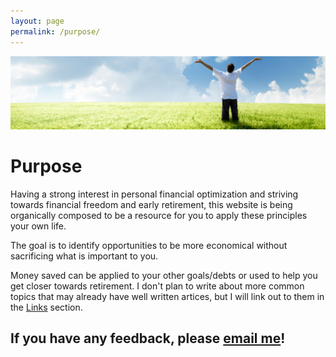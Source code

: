 ```yaml
---
layout: page
permalink: /purpose/
---
```


![Show me the Money](/images/Moneybanner.jpg "Show me the Money Screenshot")

# Purpose

Having a strong interest in personal financial optimization and striving towards financial freedom and early retirement, this website is being organically composed to be a resource for you to apply these principles your own life.

The goal is to identify opportunities to be more economical without sacrificing what is important to you.

Money saved can be applied to your other goals/debts or used to help you get closer towards retirement.  I don't plan to write about more common topics that may already have well written artices, but I will link out to them in the [Links](/links/) section.



## If you have any feedback, please [email me](mailto:contact@frugaldime.com)!
